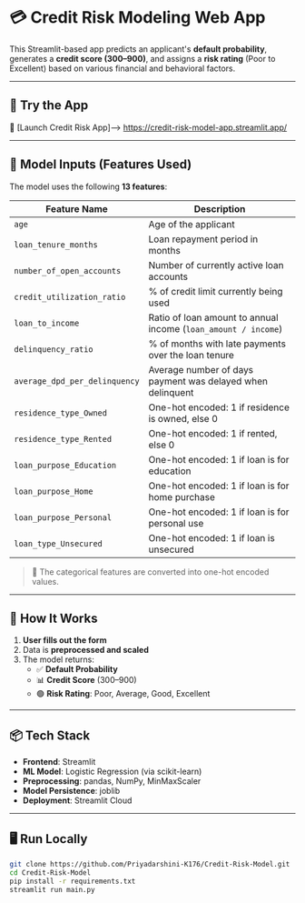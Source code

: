 # 💳 Credit Risk Modeling Web App

This Streamlit-based app predicts an applicant's **default probability**, generates a **credit score (300–900)**, and assigns a **risk rating** (Poor to Excellent) based on various financial and behavioral factors.

---

## 🚀 Try the App

🔗 [Launch Credit Risk App]--> https://credit-risk-model-app.streamlit.app/

---

## 🧠 Model Inputs (Features Used)

The model uses the following **13 features**:

| Feature Name                   | Description                                                                 |
|-------------------------------|-----------------------------------------------------------------------------|
| `age`                         | Age of the applicant                                                       |
| `loan_tenure_months`          | Loan repayment period in months                                            |
| `number_of_open_accounts`     | Number of currently active loan accounts                                   |
| `credit_utilization_ratio`    | % of credit limit currently being used                                     |
| `loan_to_income`              | Ratio of loan amount to annual income (`loan_amount / income`)            |
| `delinquency_ratio`           | % of months with late payments over the loan tenure                       |
| `average_dpd_per_delinquency` | Average number of days payment was delayed when delinquent                |
| `residence_type_Owned`        | One-hot encoded: 1 if residence is owned, else 0                          |
| `residence_type_Rented`       | One-hot encoded: 1 if rented, else 0                                      |
| `loan_purpose_Education`      | One-hot encoded: 1 if loan is for education                               |
| `loan_purpose_Home`           | One-hot encoded: 1 if loan is for home purchase                           |
| `loan_purpose_Personal`       | One-hot encoded: 1 if loan is for personal use                            |
| `loan_type_Unsecured`         | One-hot encoded: 1 if loan is unsecured                                   |

> 🧩 The categorical features are converted into one-hot encoded values.

---

## 🧮 How It Works

1. **User fills out the form**
2. Data is **preprocessed and scaled**
3. The model returns:
   - ✅ **Default Probability**
   - 📊 **Credit Score** (300–900)
   - 🟢 **Risk Rating**: Poor, Average, Good, Excellent

---

## 📦 Tech Stack

- **Frontend**: Streamlit
- **ML Model**: Logistic Regression (via scikit-learn)
- **Preprocessing**: pandas, NumPy, MinMaxScaler
- **Model Persistence**: joblib
- **Deployment**: Streamlit Cloud

---

## 🖥 Run Locally

```bash
git clone https://github.com/Priyadarshini-K176/Credit-Risk-Model.git
cd Credit-Risk-Model
pip install -r requirements.txt
streamlit run main.py
